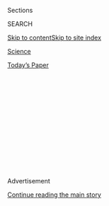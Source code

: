 <div id="app">

<div>

<div>

<div>

<div class="NYTAppHideMasthead css-1q2w90k e1suatyy0">

<div class="section css-ui9rw0 e1suatyy2">

<div class="css-eph4ug er09x8g0">

<div class="css-6n7j50">

</div>

<span class="css-1dv1kvn">Sections</span>

<div class="css-10488qs">

<span class="css-1dv1kvn">SEARCH</span>

</div>

[Skip to content](#site-content)[Skip to site
index](#site-index)

</div>

<div id="masthead-section-label" class="css-1wr3we4 eaxe0e00">

[Science](https://www.nytimes3xbfgragh.onion/section/science)

</div>

<div class="css-10698na e1huz5gh0">

</div>

</div>

<div id="masthead-bar-one" class="section hasLinks css-15hmgas e1csuq9d3">

<div class="css-uqyvli e1csuq9d0">

</div>

<div class="css-1uqjmks e1csuq9d1">

</div>

<div class="css-9e9ivx">

[](https://myaccount.nytimes3xbfgragh.onion/auth/login?response_type=cookie&client_id=vi)

</div>

<div class="css-1bvtpon e1csuq9d2">

[Today’s
Paper](https://www.nytimes3xbfgragh.onion/section/todayspaper)

</div>

</div>

</div>

</div>

<div data-aria-hidden="false">

<div id="site-content" data-role="main">

<div>

<div class="css-1aor85t" style="opacity:0.000000001;z-index:-1;visibility:hidden">

<div class="css-1hqnpie">

<div class="css-epjblv">

<span class="css-17xtcya">[Science](/section/science)</span><span class="css-x15j1o">|</span><span class="css-fwqvlz">Pharma
Companies Plan Joint Pledge on Vaccine
Safety</span>

</div>

<div class="css-k008qs">

<div class="css-1iwv8en">

<span class="css-18z7m18"></span>

<div>

</div>

</div>

<span class="css-1n6z4y">https://nyti.ms/2EYXatG</span>

<div class="css-1705lsu">

<div class="css-4xjgmj">

<div class="css-4skfbu" data-role="toolbar" data-aria-label="Social Media Share buttons, Save button, and Comments Panel with current comment count" data-testid="share-tools">

  - 
  - 
  - 
  - 
    
    <div class="css-6n7j50">
    
    </div>

  - 

</div>

</div>

</div>

</div>

</div>

</div>

<div class="css-13pd83m">

</div>

<div id="top-wrapper" class="css-1sy8kpn">

<div id="top-slug" class="css-l9onyx">

Advertisement

</div>

[Continue reading the main
story](#after-top)

<div class="ad top-wrapper" style="text-align:center;height:100%;display:block;min-height:250px">

<div id="top" class="place-ad" data-position="top" data-size-key="top">

</div>

</div>

<div id="after-top">

</div>

</div>

<div>

<div id="sponsor-wrapper" class="css-1hyfx7x">

<div id="sponsor-slug" class="css-19vbshk">

Supported by

</div>

[Continue reading the main
story](#after-sponsor)

<div id="sponsor" class="ad sponsor-wrapper" style="text-align:center;height:100%;display:block">

</div>

<div id="after-sponsor">

</div>

</div>

<div class="css-186x18t">

</div>

<div class="css-1vkm6nb ehdk2mb0">

# Pharma Companies Plan Joint Pledge on Vaccine Safety

</div>

The statement is meant to reassure the public that the companies will
not seek a premature approval of vaccines under pressure from the Trump
administration.

<div class="css-18e8msd">

<div class="css-vp77d3 epjyd6m0">

<div class="css-1baulvz">

By [<span class="css-1baulvz" itemprop="name">Katie
Thomas</span>](https://www.nytimes3xbfgragh.onion/by/katie-thomas),
[<span class="css-1baulvz" itemprop="name">Noah
Weiland</span>](https://www.nytimes3xbfgragh.onion/by/noah-weiland) and
[<span class="css-1baulvz last-byline" itemprop="name">Sharon
LaFraniere</span>](https://www.nytimes3xbfgragh.onion/by/sharon-lafraniere)

</div>

</div>

  - Sept. 4,
    2020

  - 
    
    <div class="css-4xjgmj">
    
    <div class="css-d8bdto" data-role="toolbar" data-aria-label="Social Media Share buttons, Save button, and Comments Panel with current comment count" data-testid="share-tools">
    
      - 
      - 
      - 
      - 
        
        <div class="css-6n7j50">
        
        </div>
    
      - 
    
    </div>
    
    </div>

</div>

</div>

<div class="section meteredContent css-1r7ky0e" name="articleBody" itemprop="articleBody">

<div class="css-79elbk" data-testid="photoviewer-wrapper">

<div class="css-z3e15g" data-testid="photoviewer-wrapper-hidden">

</div>

<div class="css-1a48zt4 ehw59r15" data-testid="photoviewer-children">

![<span class="css-16f3y1r e13ogyst0" data-aria-hidden="true">A
volunteer received an injection in July as part of a study of a possible
Covid-19 vaccine, developed by the National Institutes of Health and
Moderna
Inc.</span><span class="css-cnj6d5 e1z0qqy90" itemprop="copyrightHolder"><span class="css-1ly73wi e1tej78p0">Credit...</span><span>Hans
Pennink/Associated
Press</span></span>](https://static01.graylady3jvrrxbe.onion/images/2020/09/05/lens/04JPvaccine-print/04vaccine-2pic-articleLarge.jpg?quality=75&auto=webp&disable=upscale)

</div>

</div>

<div class="css-1fanzo5 StoryBodyCompanionColumn">

<div class="css-53u6y8">

A group of drug companies competing with one another to be among the
first to develop coronavirus vaccines are planning to pledge early next
week that they will not release any vaccines that do not follow rigorous
efficacy and safety standards, according to representatives of three of
the companies.

The statement, which has not yet been finalized, is meant to reassure
the public that the companies will not seek a premature approval of
vaccines under political pressure from the Trump administration.
President Trump has pushed for a vaccine to be available by October —
just before the presidential election — and a growing number of
scientists, regulators and public health experts have expressed concern
over what they see as a pattern of political arm-twisting by the Trump
administration in its efforts to combat the virus.

The companies’ joint statement was planned for early next week, but it
may be released before then after its existence was made public on
Friday by The [Wall Street
Journal](https://www.wsj.com/articles/covid-19-vaccine-developers-prepare-joint-pledge-on-safety-standards-11599257729?mod=hp_lead_pos2).
The manufacturers that are said to have signed the letter include
Pfizer, Moderna, Johnson & Johnson, GlaxoSmithKline and Sanofi.

The pharmaceutical companies are not the only ones pushing back. Senior
regulators at the Food and Drug Administration have been discussing
making their own joint public statement about the need to rely on proven
science, according to two senior administration officials, a move that
would breach their usual reticence as civil servants.

</div>

</div>

<div class="css-1fanzo5 StoryBodyCompanionColumn">

<div class="css-53u6y8">

Scientists have been rushing at record speed to develop a vaccine that
could end the pandemic, [which has taken nearly 190,000
lives](https://www.nytimes3xbfgragh.onion/interactive/2020/us/coronavirus-us-cases.html)
and infected more than six million people in the United States. Three
companies — Moderna, Pfizer and AstraZeneca — are testing their
candidates in late-stage clinical trials.

Pfizer’s chief executive said this week that the company could see
results as early as October, but the others have said only that they
plan to release a vaccine by the end of the year.

Public health experts have applauded the companies’ rapid development of
a vaccine, and early results have been promising. But in recent weeks,
they have grown worried as Mr. Trump and his allies have begun talking
about a vaccine that could be ready before the election on Nov.
3.

</div>

</div>

<div class="css-79elbk" data-testid="photoviewer-wrapper">

<div class="css-z3e15g" data-testid="photoviewer-wrapper-hidden">

</div>

<div class="css-1a48zt4 ehw59r15" data-testid="photoviewer-children">

<div class="css-1xdhyk6 erfvjey0">

<span class="css-1ly73wi e1tej78p0">Image</span>

<div class="css-zjzyr8">

<div data-testid="lazyimage-container" style="height:257.77777777777777px">

</div>

</div>

</div>

<span class="css-16f3y1r e13ogyst0" data-aria-hidden="true">A lab
technician sorted blood samples for a Covid-19 vaccination study at the
Research Centers of America in Hollywood, Fla., last
month.</span><span class="css-cnj6d5 e1z0qqy90" itemprop="copyrightHolder"><span class="css-1ly73wi e1tej78p0">Credit...</span><span>Chandan
Khanna/Agence France-Presse — Getty Images</span></span>

</div>

</div>

<div class="css-1fanzo5 StoryBodyCompanionColumn">

<div class="css-53u6y8">

Even as companies are competing to be the first to bring a coronavirus
vaccine to market, they must navigate perilous political terrain. If
they are among the first to bring a successful vaccine to market, they
could earn major profits and help rehabilitate the image of an industry
battered by rising drug prices.

</div>

</div>

<div class="css-1fanzo5 StoryBodyCompanionColumn">

<div class="css-53u6y8">

But if a vaccine turns out to have dangerous side effects for some
people, the fallout could be catastrophic, damaging their corporate
reputations, putting their broader portfolio of products at risk and
broadly undermining trust in vaccines, one of the great public health
advances in human history.

In tweets and public comments, Mr. Trump has explicitly tied his
re-election fortunes to a vaccine, an idea detailed last week at the
Republican National Convention, where promotional videos featured the
administration’s efforts to fund and develop one in its crash program
called Operation Warp Speed.

Trump campaign advisers have privately called a pre-election vaccine
“the holy grail.”

Also last week, the Centers for Disease Control and Prevention [sent
letters to public health
agencies](https://www.nytimes3xbfgragh.onion/2020/09/02/health/covid-19-vaccine-cdc-plans.html)
around the country asking them to prepare for the possibility that a
vaccine could be ready by late October or early November.

And on Friday, even as federal health officials had been tempering
expectations about when a vaccine would be ready, Mr. Trump said one
would “probably” be ready in October. Even the companies can’t see the
results while the trials are underway, but he promised, “You are going
to see results that are shockingly good.”

Just the day before, Dr. Moncef Slaoui, the top scientist on Operation
Warp Speed, warned in [an interview with National Public
Radio](https://www.npr.org/2020/09/03/909312697/operation-warp-speed-top-adviser-on-the-status-of-a-coronavirus-vaccine)
that the chance of successful vaccine results by October was “very, very
low.”

Scientists within the federal government and outside of it say they are
dismayed by what they see as meddling by the Trump administration in the
federal pandemic response, from the president’s [misguided promotion of
hydroxychloroquine](https://www.nytimes3xbfgragh.onion/2020/06/15/health/fda-hydroxychloroquine-malaria.html)
as a treatment and his
[exaggeration](https://www.nytimes3xbfgragh.onion/2020/08/23/us/politics/fda-plasma-coronavirus.html)
of the benefits of convalescent plasma to the C.D.C.’s [changing
guidance on who should be
tested](https://www.nytimes3xbfgragh.onion/2020/08/26/us/politics/coronavirus-testing-trump-cdc.html).

Several top health officials have made it explicit in recent weeks that
they would rather quit than be co-opted by the White House in approving
a vaccine.

</div>

</div>

<div class="css-1fanzo5 StoryBodyCompanionColumn">

<div class="css-53u6y8">

Dr. Slaoui
[told](https://www.sciencemag.org/news/2020/09/leader-us-vaccine-push-says-he-ll-quit-if-politics-trumps-science-approval-process)
Science magazine on Thursday that he would “immediately resign if there
is undue interference in this process,” though he said there had been
none so far.

In a conference call last month, Dr. Peter Marks, who heads the F.D.A.
division that approves new vaccines and treatments, made the same pledge
to members of a vaccine working group at the National Institutes of
Health.

“If something is not safe enough and effective enough for my family,
there’s no way I’m going to stand by and see it given to the rest of the
country,” Dr. Marks said in an interview on Thursday. “It’s not going to
happen under my watch.”

Dr. Stephen M. Hahn, the F.D.A. commissioner, has repeatedly said his
decisions are based on scientific data alone. He has [publicly
committed](https://www.healthaffairs.org/do/10.1377/hblog20200814.996612/full/)
to vet any vaccine approval through an advisory committee of outside
experts, who typically review clinical trial data before a new vaccine
is approved.

Senior F.D.A. officials, including political appointees, have been
frustrated by comments Mr. Trump has made in recent weeks about his
efforts to speed along approvals, giving the impression the White House
is playing a regulatory role.

At his news conference Friday, Mr. Trump said he had just spoken to the
head of Pfizer, describing him as a “great guy” whose company is a
leader in the race to develop a vaccine.

[In a separate
appearance](https://slack-redir.net/link?url=https%3A%2F%2Ftwitter.com%2Fthehill%2Fstatus%2F1301926138818768896)
on Friday, the president said pharmaceutical companies had told him that
“if this was a more typical kind of president, getting these approvals
would take two or three years.”

</div>

</div>

<div class="css-1fanzo5 StoryBodyCompanionColumn">

<div class="css-53u6y8">

With vaccines, Mr. Trump’s ability to influence the approval process has
its limits. While a government agency, such as the C.D.C., can request
vaccine approval, requests typically come from the drug makers.

Companies have separately sought to underscore their commitment to
rigorous scientific review.

On Monday, AstraZeneca’s chief executive, Pascal Soriot, [released a
statement](https://www.astrazeneca.com/content/astraz/media-centre/press-releases/2020/astrazenecas-scientific-and-social-commitment-for-covid-19-vaccine.html)
acknowledging recent questions about the speed of vaccine development.
“I want to reiterate my commitment that we are putting science and the
interest of society at the heart of our work,” he said. “We are moving
quickly but without cutting corners.”

And on Friday, Moderna’s chief executive, Stéphane Bancel, [told
CNBC](https://www.cnbc.com/2020/09/04/moderna-slows-coronavirus-vaccine-trial-t-to-ensure-minority-representation-ceo-says.html)
that the company was slowing enrollment in its trials to include more
people from groups at high risk for Covid-19. “I would rather we have
higher diverse participants and take one extra week,” Mr. Bancel said in
the interview.

Michael D. Shear contributed reporting.

</div>

</div>

</div>

<div>

</div>

<div>

</div>

<div>

</div>

<div>

<div id="bottom-wrapper" class="css-1ede5it">

<div id="bottom-slug" class="css-l9onyx">

Advertisement

</div>

[Continue reading the main
story](#after-bottom)

<div id="bottom" class="ad bottom-wrapper" style="text-align:center;height:100%;display:block;min-height:90px">

</div>

<div id="after-bottom">

</div>

</div>

</div>

</div>

</div>

## Site Index

<div>

</div>

## Site Information Navigation

  - [© <span>2020</span> <span>The New York Times
    Company</span>](https://help.nytimes3xbfgragh.onion/hc/en-us/articles/115014792127-Copyright-notice)

<!-- end list -->

  - [NYTCo](https://www.nytco.com/)
  - [Contact
    Us](https://help.nytimes3xbfgragh.onion/hc/en-us/articles/115015385887-Contact-Us)
  - [Work with us](https://www.nytco.com/careers/)
  - [Advertise](https://nytmediakit.com/)
  - [T Brand Studio](http://www.tbrandstudio.com/)
  - [Your Ad
    Choices](https://www.nytimes3xbfgragh.onion/privacy/cookie-policy#how-do-i-manage-trackers)
  - [Privacy](https://www.nytimes3xbfgragh.onion/privacy)
  - [Terms of
    Service](https://help.nytimes3xbfgragh.onion/hc/en-us/articles/115014893428-Terms-of-service)
  - [Terms of
    Sale](https://help.nytimes3xbfgragh.onion/hc/en-us/articles/115014893968-Terms-of-sale)
  - [Site
    Map](https://spiderbites.nytimes3xbfgragh.onion)
  - [Help](https://help.nytimes3xbfgragh.onion/hc/en-us)
  - [Subscriptions](https://www.nytimes3xbfgragh.onion/subscription?campaignId=37WXW)

</div>

</div>

</div>

</div>

